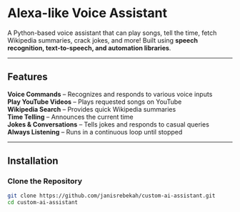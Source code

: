 
# Alexa-like Voice Assistant

A Python-based voice assistant that can play songs, tell the time, fetch Wikipedia summaries, crack jokes, and more! Built using **speech recognition, text-to-speech, and automation libraries**.

---

## Features

**Voice Commands** – Recognizes and responds to various voice inputs  
**Play YouTube Videos** – Plays requested songs on YouTube  
**Wikipedia Search** – Provides quick Wikipedia summaries  
**Time Telling** – Announces the current time  
**Jokes & Conversations** – Tells jokes and responds to casual queries  
**Always Listening** – Runs in a continuous loop until stopped  

---

## Installation

### Clone the Repository  
```bash
git clone https://github.com/janisrebekah/custom-ai-assistant.git
cd custom-ai-assistant
